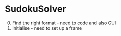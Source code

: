 # SudokuSolver
0. Find the right format - need to code and also GUI
1. Initialise - need to set up a frame
